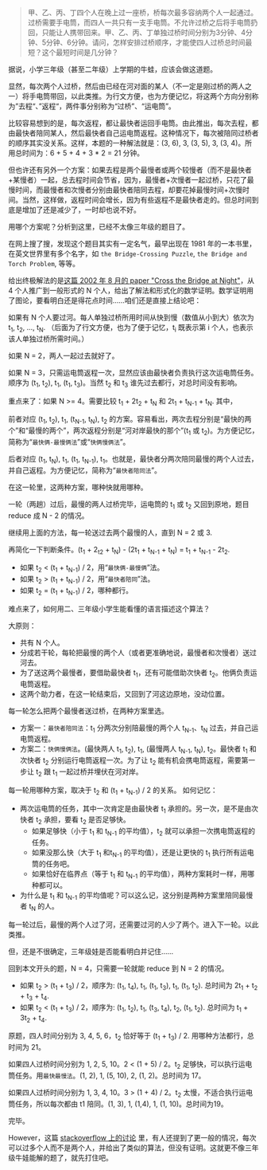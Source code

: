 
> 甲、乙、丙、丁四个人在晚上过一座桥，桥每次最多容纳两个人一起通过。过桥需要手电筒，而四人一共只有一支手电筒。不允许过桥之后将手电筒扔回，只能让人携带回来。甲、乙、丙、丁单独过桥时间分别为3分钟、4分钟、5分钟、6分钟。请问，怎样安排过桥顺序，才能使四人过桥总时间最短？这个最短时间是几分钟？

据说，小学三年级（甚至二年级）上学期的牛蛙，应该会做这道题。

显然，每次两个人过桥，然后由已经在河对面的某人（不一定是刚过桥的两人之一）将手电筒带回，以此类推。为行文方便，也为方便记忆，将这两个方向分别称为”去程“、”返程“，两件事分别称为“过桥”、“运电筒”。

比较容易想到的是，每次返程，都让最快者运回手电筒。由此推出，每次去程，都由最快者陪同某人，然后最快者自己运电筒返程。这种情况下，每次被陪同过桥者的顺序其实没关系。这样，本题的一种解法就是：(3, 6), 3, (3, 5), 3, (3, 4)。所用总时间为：6 + 5 + 4 + 3 * 2 = 21 分钟。

但也许还有另外一个方案：如果去程是两个最慢者或两个较慢者（而不是最快者+某慢者）一起，总去程时间会节省，因为，最慢者+次慢者一起过桥，只花了最慢时间，而最慢者和次慢者分别由最快者陪同去程，却要花掉最慢时间+次慢时间。当然，这样做，返程时间会增长，因为有些返程不是最快者走的。但总时间到底是增加了还是减少了，一时却也说不好。

用哪个方案呢？分析到这里，已经不太像三年级的题目了。

在网上搜了搜，发现这个题目其实有一定名气，最早出现在 1981 年的一本书里，在英文世界里有多个名字，如 `the Bridge-Crossing Puzzle`, `the Bridge and Torch Problem`, 等等。

给出终极解法的是[这篇 2002 年 8 月的 paper "Cross the Bridge at Night"](http://page.mi.fu-berlin.de/rote/Papers/pdf/Crossing+the+bridge+at+night.pdf)，从 4 个人推广到一般形式的 N 个人，给出了解法和形式化的数学证明。数学证明用了图论，要看明白还是得花点时间……咱们还是直接上结论吧：

如果有 N 个人要过河。每人单独过桥所用时间从快到慢（数值从小到大）依次为 t<sub>1</sub>, t<sub>2</sub>, ..., t<sub>N</sub>. （后面为了行文方便，也为了便于记忆，t<sub>i</sub> 既表示第 i 个人，也表示该人单独过桥所需时间。）

如果 N = 2，两人一起过去就好了。

如果 N = 3，只需运电筒返程一次，显然应该由最快者负责执行这次运电筒任务。顺序为 (t<sub>1</sub>, t<sub>2</sub>), t<sub>1</sub>, (t<sub>1</sub>, t<sub>3</sub>)。当然 t<sub>2</sub> 和 t<sub>3</sub> 谁先过去都行，对总时间没有影响。

重点来了：如果 N >= 4。需要比较 t<sub>1</sub> + 2t<sub>2</sub> + t<sub>N</sub> 和 2t<sub>1</sub> + t<sub>N-1</sub> + t<sub>N</sub>. 其中，

前者对应 (t<sub>1</sub>, t<sub>2</sub>), t<sub>1</sub>, (t<sub>N-1</sub>, t<sub>N</sub>), t<sub>2</sub> 的方案。容易看出，两次去程分别是“最快的两个”和“最慢的两个”，两次返程分别是“河对岸最快的那个”(t<sub>1</sub> 或 t<sub>2</sub>)。为方便记忆，简称为“`最快俩-最慢俩法`”或“`快俩慢俩法`”。

后者对应 (t<sub>1</sub>, t<sub>N</sub>), t<sub>1</sub>, (t<sub>1</sub>, t<sub>N-1</sub>), t<sub>1</sub>。也就是，最快者分两次陪同最慢的两个人过去，并自己返程。为方便记忆，简称为“`最快者陪同法`”。

在这一轮里，这两种方案，哪种快就用哪种。

一轮（两趟）过后，最慢的两人过桥完毕，运电筒的 t<sub>1</sub> 或 t<sub>2</sub> 又回到原地，题目 reduce 成 N - 2 的情况。

继续用上面的方法，每一轮送过去两个最慢的人，直到 N = 2 或 3.

再简化一下判断条件。(t<sub>1</sub> + 2<sub>t2</sub> + t<sub>N</sub>) - (2t<sub>1</sub> + t<sub>N-1</sub> + t<sub>N</sub>) = t<sub>1</sub> + t<sub>N-1</sub> - 2t<sub>2</sub>.
* 如果 t<sub>2</sub> < (t<sub>1</sub> + t<sub>N-1</sub>) / 2，用“`最快俩-最慢俩`”法。
* 如果 t<sub>2</sub> > (t<sub>1</sub> + t<sub>N-1</sub>) / 2，用“`最快者陪同`”法。
* 如果 t<sub>2</sub> = (t<sub>1</sub> + t<sub>N-1</sub>) / 2，哪种都行。

难点来了，如何用二、三年级小学生能看懂的语言描述这个算法？

大原则：
* 共有 N 个人。
* 分成若干轮，每轮把最慢的两个人（或者更准确地说，最慢者和次慢者）送过河去。
* 为了送这两个最慢者，要借助最快者 t<sub>1</sub>，还有可能借助次快者 t<sub>2</sub>。他俩负责运电筒返程。
* 这两个助力者，在这一轮结束后，又回到了河这边原地，没动位置。

每一轮怎么把两个最慢者送过桥，在两种方案里选。
* 方案一：`最快者陪同法`：t<sub>1</sub> 分两次分别陪最慢的两个人 t<sub>N-1</sub>、t<sub>N</sub> 过去，并自己运电筒返程。
* 方案二：`快俩慢俩法`。(最快两人 t<sub>1</sub>, t<sub>2</sub>), t<sub>1</sub>, (最慢两人 t<sub>N-1</sub>, t<sub>N</sub>), t<sub>2</sub>。最快者 t<sub>1</sub> 和次快者 t<sub>2</sub> 分别运行电筒返程一次。为了让 t<sub>2</sub> 能有机会携电筒返程，需要第一步让 t<sub>2</sub> 跟 t<sub>1</sub> 一起过桥并埋伏在河对岸。

每一轮用哪种方案，取决于 t<sub>2</sub> 和 (t<sub>1</sub> + t<sub>N-1</sub>) / 2 的关系。
如何记忆：
* 两次运电筒的任务，其中一次肯定是由最快者 t<sub>1</sub> 承担的。另一次，是不是由次快者 t<sub>2</sub> 承担，要看 t<sub>2</sub> 是否足够快。
	* 如果足够快（小于 t<sub>1</sub> 和 t<sub>N-1</sub> 的平均值），t<sub>2</sub> 就可以承担一次携电筒返程的任务。
	* 如果没那么快（大于 t<sub>1</sub> 和t<sub>N-1</sub> 的平均值），还是让更快的 t<sub>1</sub> 执行所有运电筒的任务吧。
	* 如果恰好在临界点（等于 t<sub>1</sub> 和 t<sub>N-1</sub> 的平均值），两种方案耗时一样，用哪种都可以。
* 为什么是 t<sub>1</sub> 和 t<sub>N-1</sub> 的平均值呢？可以这么记，这分别是两种方案里陪同最慢者 t<sub>N</sub> 的人。

每一轮过后，最慢的两个人过了河，还需要过河的人少了两个。进入下一轮。以此类推。

但，还是不很确定，三年级娃是否能看明白并记住……

回到本文开头的题，N = 4，只需要一轮就能 reduce 到 N = 2 的情况。
* 如果 t<sub>2</sub> > (t<sub>1</sub> + t<sub>3</sub>) / 2，顺序为: (t<sub>1</sub>, t<sub>4</sub>), t<sub>1</sub>, (t<sub>1</sub>, t<sub>3</sub>), t<sub>1</sub>, (t<sub>1</sub>, t<sub>2</sub>). 总时间为 2t<sub>1</sub> + t<sub>2</sub> + t<sub>3</sub> + t<sub>4</sub>.
* 如果 t<sub>2</sub> < (t<sub>1</sub> + t<sub>3</sub>) / 2，顺序为: (t<sub>1</sub>, t<sub>2</sub>), t<sub>1</sub>, (t<sub>3</sub>, t<sub>4</sub>), t<sub>2</sub>, (t<sub>1</sub>, t<sub>2</sub>). 总时间为 t<sub>1</sub> + 3t<sub>2</sub> + t<sub>4</sub>.

原题，四人时间分别为 3, 4, 5, 6，t<sub>2</sub> 恰好等于 (t<sub>1</sub> + t<sub>3</sub>) / 2. 用哪种方法都行，总时间为 21。

如果四人过桥时间分别为 1, 2, 5, 10。2 < (1 + 5) / 2。t<sub>2</sub> 足够快，可以执行运电筒任务。用`最快最慢法`。(1, 2), 1, (5, 10), 2, (1, 2)。总时间为 17。

如果四人过桥时间分别为 1, 3, 4, 10。3 > (1 + 4) / 2。t<sub>2</sub> 太慢，不适合执行运电筒任务，所以每次都由 t1</sub> 陪同。(1, 3), 1, (1,4), 1, (1, 10)。总时间为19。

完毕。

However，这篇 [stackoverflow 上的讨论](https://stackoverflow.com/questions/1144207/bridge-crossing-puzzle) 里，有人还提到了更一般的情况，每次可以过多个人而不是两个人，并给出了类似的算法，但没有证明。这就更不像三年级牛娃能解的题了，就先打住吧。